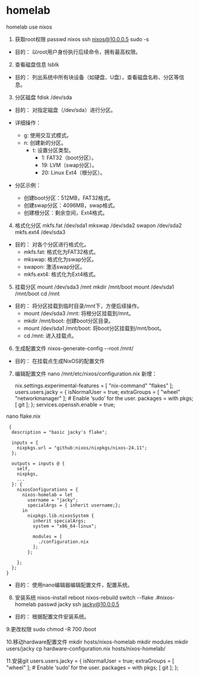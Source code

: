 # homelab
homelab use nixos

1. 获取root权限
  passwd nixos
  ssh nixos@10.0.0.5
  sudo -s

  * 目的： 以root用户身份执行后续命令，拥有最高权限。
    
2. 查看磁盘信息
  lsblk

  * 目的： 列出系统中所有块设备（如硬盘、U盘），查看磁盘名称、分区等信息。
    
3. 分区磁盘
  fdisk /dev/sda

* 目的： 对指定磁盘（/dev/sda）进行分区。
  
* 详细操作：
    * g: 使用交互式模式。
    * n: 创建新的分区。
        * t: 设置分区类型。
            * 1: FAT32（boot分区）。
            * 19: LVM（swap分区）。
            * 20: Linux Ext4（根分区）。
* 分区示例：
    * 创建boot分区：512MB，FAT32格式。
    * 创建swap分区：4096MB，swap格式。
    * 创建根分区：剩余空间，Ext4格式。
      
4. 格式化分区
  mkfs.fat /dev/sda1
  mkswap /dev/sda2
  swapon /dev/sda2
  mkfs.ext4 /dev/sda3

  * 目的： 对各个分区进行格式化。
    * mkfs.fat: 格式化为FAT32格式。
    * mkswap: 格式化为swap分区。
    * swapon: 激活swap分区。
    * mkfs.ext4: 格式化为Ext4格式。
      
5. 挂载分区
  mount /dev/sda3 /mnt
  mkdir /mnt/boot
  mount /dev/sda1 /mnt/boot
  cd /mnt

  * 目的： 将分区挂载到临时目录/mnt下，方便后续操作。
    * mount /dev/sda3 /mnt: 将根分区挂载到/mnt。
    * mkdir /mnt/boot: 创建boot分区目录。
    * mount /dev/sda1 /mnt/boot: 将boot分区挂载到/mnt/boot。
    * cd /mnt: 进入挂载点。
      
6. 生成配置文件
  nixos-generate-config --root /mnt/

  * 目的： 在挂载点生成NixOS的配置文件
    
7. 编辑配置文件
  nano /mnt/etc/nixos/configuration.nix
    新增：
   
      nix.settings.experimental-features = [ "nix-command" "flakes" ];
      users.users.jacky = {
        isNormalUser = true;
        extraGroups = [ "wheel" "networkmanager" ]; # Enable ‘sudo’ for the user.
        packages = with pkgs; [
          git
        ];
      };
      services.openssh.enable = true;

  nano flake.nix
     
     {
      description = "basic jacky's flake";

      inputs = { 
        nixpkgs.url = "github:nixos/nixpkgs/nixos-24.11";
      };

      outputs = inputs @ {
        self,
        nixpkgs,
        ...
      }: {
        nixosConfigurations = {
          nixos-homelab = let
            username = "jacky";
            specialArgs = { inherit username;};
          in
            nixpkgs.lib.nixosSystem {
              inherit specialArgs;
              system = "x86_64-linux";

              modules = [  
                ./configuration.nix  
              ];
            };

        };
      };
    }



  * 目的： 使用nano编辑器编辑配置文件，配置系统。
  
8. 安装系统
  nixos-install
  reboot
  nixos-rebuild switch --flake .#nixos-homelab
  passwd jacky
  ssh jacky@10.0.0.5
  * 目的： 根据配置文件安装系统。
    
9.更改权限
  sudo chmod -R 700 /boot
  
10.移动hardware配置文件
  mkdir hosts/nixos-homelab
  mkdir modules
  mkdir users/jacky
  cp hardware-configuration.nix hosts/nixos-homelab/

11.安装git
    users.users.jacky = {
    isNormalUser = true;
    extraGroups = [ "wheel" ]; # Enable ‘sudo’ for the user.
    packages = with pkgs; [
      git
    ];
  };



